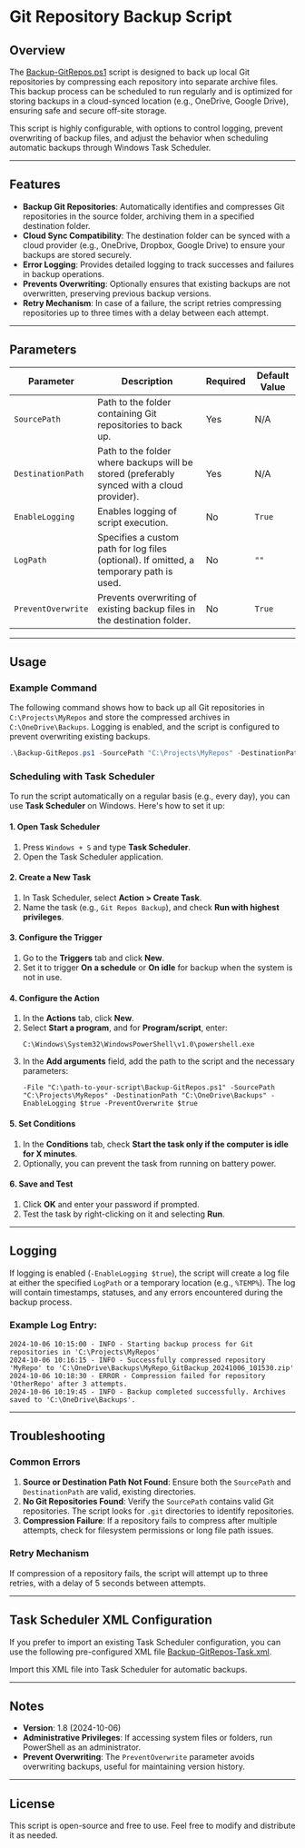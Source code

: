 # Git Repository Backup Script

## Overview

The [Backup-GitRepos.ps1](./Backup-GitRepos.ps1) script is designed to back up local Git repositories by compressing each repository into separate archive files. This backup process can be scheduled to run regularly and is optimized for storing backups in a cloud-synced location (e.g., OneDrive, Google Drive), ensuring safe and secure off-site storage.

This script is highly configurable, with options to control logging, prevent overwriting of backup files, and adjust the behavior when scheduling automatic backups through Windows Task Scheduler.

---

## Features

- **Backup Git Repositories**: Automatically identifies and compresses Git repositories in the source folder, archiving them in a specified destination folder.
- **Cloud Sync Compatibility**: The destination folder can be synced with a cloud provider (e.g., OneDrive, Dropbox, Google Drive) to ensure your backups are stored securely.
- **Error Logging**: Provides detailed logging to track successes and failures in backup operations.
- **Prevents Overwriting**: Optionally ensures that existing backups are not overwritten, preserving previous backup versions.
- **Retry Mechanism**: In case of a failure, the script retries compressing repositories up to three times with a delay between each attempt.

---

## Parameters

| Parameter          | Description                                                                                | Required | Default Value |
| ------------------ | ------------------------------------------------------------------------------------------ | -------- | ------------- |
| `SourcePath`       | Path to the folder containing Git repositories to back up.                                 | Yes      | N/A           |
| `DestinationPath`  | Path to the folder where backups will be stored (preferably synced with a cloud provider). | Yes      | N/A           |
| `EnableLogging`    | Enables logging of script execution.                                                       | No       | `True`        |
| `LogPath`          | Specifies a custom path for log files (optional). If omitted, a temporary path is used.    | No       | `""`          |
| `PreventOverwrite` | Prevents overwriting of existing backup files in the destination folder.                   | No       | `True`        |

---

## Usage

### Example Command

The following command shows how to back up all Git repositories in `C:\Projects\MyRepos` and store the compressed archives in `C:\OneDrive\Backups`. Logging is enabled, and the script is configured to prevent overwriting existing backups.

```powershell
.\Backup-GitRepos.ps1 -SourcePath "C:\Projects\MyRepos" -DestinationPath "C:\OneDrive\Backups" -EnableLogging $true -PreventOverwrite $true
```

### Scheduling with Task Scheduler

To run the script automatically on a regular basis (e.g., every day), you can use **Task Scheduler** on Windows. Here's how to set it up:

#### 1. Open Task Scheduler

1. Press `Windows + S` and type **Task Scheduler**.
2. Open the Task Scheduler application.

#### 2. Create a New Task

1. In Task Scheduler, select **Action > Create Task**.
2. Name the task (e.g., `Git Repos Backup`), and check **Run with highest privileges**.

#### 3. Configure the Trigger

1. Go to the **Triggers** tab and click **New**.
2. Set it to trigger **On a schedule** or **On idle** for backup when the system is not in use.

#### 4. Configure the Action

1. In the **Actions** tab, click **New**.
2. Select **Start a program**, and for **Program/script**, enter:
   ```plaintext
   C:\Windows\System32\WindowsPowerShell\v1.0\powershell.exe
   ```
3. In the **Add arguments** field, add the path to the script and the necessary parameters:
   ```plaintext
   -File "C:\path-to-your-script\Backup-GitRepos.ps1" -SourcePath "C:\Projects\MyRepos" -DestinationPath "C:\OneDrive\Backups" -EnableLogging $true -PreventOverwrite $true
   ```

#### 5. Set Conditions

1. In the **Conditions** tab, check **Start the task only if the computer is idle for X minutes**.
2. Optionally, you can prevent the task from running on battery power.

#### 6. Save and Test

1. Click **OK** and enter your password if prompted.
2. Test the task by right-clicking on it and selecting **Run**.

---

## Logging

If logging is enabled (`-EnableLogging $true`), the script will create a log file at either the specified `LogPath` or a temporary location (e.g., `%TEMP%`). The log will contain timestamps, statuses, and any errors encountered during the backup process.

### Example Log Entry:

```
2024-10-06 10:15:00 - INFO - Starting backup process for Git repositories in 'C:\Projects\MyRepos'
2024-10-06 10:16:15 - INFO - Successfully compressed repository 'MyRepo' to 'C:\OneDrive\Backups\MyRepo_GitBackup_20241006_101530.zip'
2024-10-06 10:18:30 - ERROR - Compression failed for repository 'OtherRepo' after 3 attempts.
2024-10-06 10:19:45 - INFO - Backup completed successfully. Archives saved to 'C:\OneDrive\Backups'.
```

---

## Troubleshooting

### Common Errors

1. **Source or Destination Path Not Found**: Ensure both the `SourcePath` and `DestinationPath` are valid, existing directories.
2. **No Git Repositories Found**: Verify the `SourcePath` contains valid Git repositories. The script looks for `.git` directories to identify repositories.
3. **Compression Failure**: If a repository fails to compress after multiple attempts, check for filesystem permissions or long file path issues.

### Retry Mechanism

If compression of a repository fails, the script will attempt up to three retries, with a delay of 5 seconds between attempts.

---

## Task Scheduler XML Configuration

If you prefer to import an existing Task Scheduler configuration, you can use the following pre-configured XML file [Backup-GitRepos-Task.xml](./Backup-GitRepos-Task.xml).

Import this XML file into Task Scheduler for automatic backups.

---

## Notes

- **Version**: 1.8 (2024-10-06)
- **Administrative Privileges**: If accessing system files or folders, run PowerShell as an administrator.
- **Prevent Overwriting**: The `PreventOverwrite` parameter avoids overwriting backups, useful for maintaining version history.

---

## License

This script is open-source and free to use. Feel free to modify and distribute it as needed.
